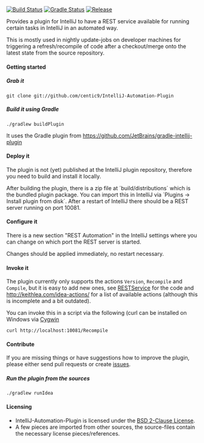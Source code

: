 [![Build Status](https://travis-ci.org/centic9/IntelliJ-Automation-Plugin.svg)](https://travis-ci.org/centic9/IntelliJ-Automation-Plugin) 
[![Gradle Status](https://gradleupdate.appspot.com/centic9/IntelliJ-Automation-Plugin/status.svg?branch=master)](https://gradleupdate.appspot.com/centic9/IntelliJ-Automation-Plugin/status)
[![Release](https://img.shields.io/github/release/centic9/IntelliJ-Automation-Plugin.svg)](https://github.com/centic9/IntelliJ-Automation-Plugin/releases)

Provides a plugin for IntelliJ to have a REST service available for running certain tasks in IntelliJ in an automated way.

This is mostly used in nightly update-jobs on developer machines for triggering a refresh/recompile of code after a checkout/merge onto the latest state from the source repository.

#### Getting started

##### Grab it

    git clone git://github.com/centic9/IntelliJ-Automation-Plugin

##### Build it using Gradle

    ./gradlew buildPlugin

It uses the Gradle plugin from https://github.com/JetBrains/gradle-intellij-plugin

#### Deploy it

The plugin is not (yet) published at the IntelliJ plugin repository, therefore you need to build and install it locally.

After building the plugin, there is a zip file at ´build/distributions´ which is the bundled plugin package. You can import this in IntelliJ via ´Plugins -> Install plugin from disk´. After a restart of IntelliJ there should be a REST server running on port 10081.

#### Configure it

There is a new section "REST Automation" in the IntelliJ settings where you can change on which port the REST server is started. 

Changes should be applied immediately, no restart necessary.

#### Invoke it

The plugin currently only supports the actions `Version`, `Recompile` and `Compile`, but it is easy to add new ones, see [RESTService](https://github.com/centic9/IntelliJ-Automation-Plugin/blob/master/src/main/java/org/dstadler/intellij/automation/RESTService.java#L36) for the code and http://keithlea.com/idea-actions/ for a list of available actions (although this is incomplete and a bit outdated).

You can invoke this in a script via the following (curl can be installed on Windows via [Cygwin](https://cygwin.com/)

    curl http://localhost:10081/Recompile

#### Contribute

If you are missing things or have suggestions how to improve the plugin, please either send pull requests or create [issues](https://github.com/centic9/IntelliJ-Automation-Plugin/issues).

##### Run the plugin from the sources

    ./gradlew runIdea

#### Licensing
* IntelliJ-Automation-Plugin is licensed under the [BSD 2-Clause License].
* A few pieces are imported from other sources, the source-files contain the necessary license pieces/references.

[BSD 2-Clause License]: http://www.opensource.org/licenses/bsd-license.php
